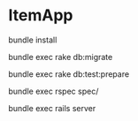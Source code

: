 ItemApp
=======

bundle install

bundle exec rake db:migrate

bundle exec rake db:test:prepare

bundle exec rspec spec/

bundle exec rails server
